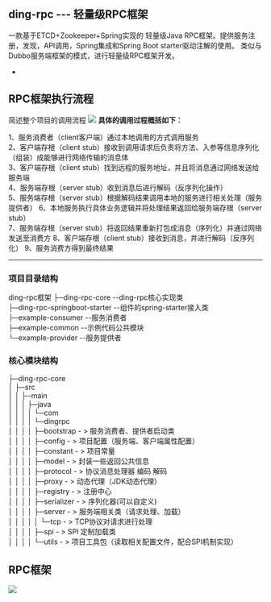 ## **ding-rpc --- 轻量级RPC框架**  
一款基于ETCD+Zookeeper+Spring实现的
轻量级Java RPC框架。提供服务注册，发现，API调用，Spring集成和Spring Boot starter驱动注解的使用。
类似与Dubbo服务端框架的模式，进行轻量级RPC框架开发。

-
## **RPC框架执行流程**  
简述整个项目的调用流程
![](https://s3.bmp.ovh/imgs/2024/08/08/aef63ec16ff2ade7.jpg)
**具体的调用过程概括如下：**

1、服务消费者（client客户端）通过本地调用的方式调用服务  
2、客户端存根（client stub）接收到调用请求后负责将方法、入参等信息序列化（组装）成能够进行网络传输的消息体  
3、客户端存根（client stub）找到远程的服务地址，并且将消息通过网络发送给服务端  
4、服务端存根（server stub）收到消息后进行解码（反序列化操作）  
5、服务端存根（server stub）根据解码结果调用本地的服务进行相关处理（服务提供者）
6、本地服务执行具体业务逻辑并将处理结果返回给服务端存根（server stub）  
7、服务端存根（server stub）将返回结果重新打包成消息（序列化）并通过网络发送至消费方
8、客户端存根（client stub）接收到消息，并进行解码（反序列化）
9、服务消费方得到最终结果

---
### 项目目录结构
ding-rpc框架
├─ding-rpc-core	--ding-rpc核心实现类  
├─ding-rpc-springboot-starter	--组件的spring-starter接入类  
├─example-consumer	--服务消费者  
├─example-common	--示例代码公共模块  
└─example-provider	--服务提供者  
### 核心模块结构
├─ding-rpc-core  
│  ├─src  
│  │  ├─main  
│  │  │  ├─java  
│  │  │  │  └─com  
│  │  │  │      └─dingrpc  
│  │  │  │          ├─bootstrap                  - > 服务消费者、提供者启动类   
│  │  │  │          ├─config                     - > 项目配置（服务端、客户端属性配置）   
│  │  │  │          ├─constant                   - > 项目常量  
│  │  │  │          ├─model                      - > 封装一些返回公共信息   
│  │  │  │          ├─protocol                   - > 协议消息处理器 编码 解码  
│  │  │  │          ├─proxy                      - > 动态代理（JDK动态代理）  
│  │  │  │          ├─registry                   - > 注册中心  
│  │  │  │          ├─serializer                 - > 序列化器(可以自定义)  
│  │  │  │          ├─server                     - > 服务端相关类（请求处理、加载）  
│  │  │  │          │  └─tcp                     - > TCP协议对请求进行处理  
│  │  │  │          ├─spi                        - > SPI 定制加载类  
│  │  │  │          └─utils                      - > 项目工具包（读取相关配置文件，配合SPI机制实现）  

## RPC框架
![](https://s3.bmp.ovh/imgs/2024/08/08/d3ccb4d78012a8db.jpg)






